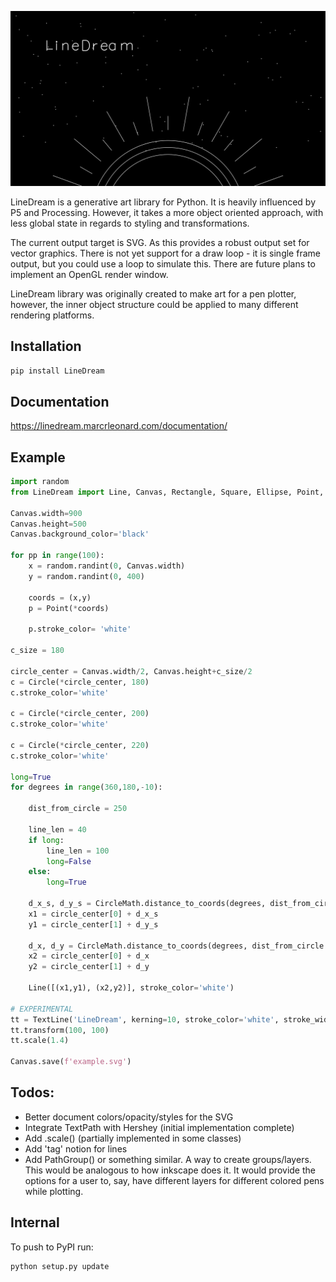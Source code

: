 ![](./example.svg)

LineDream is a generative art library for Python. It is heavily influenced by P5 and Processing. However, it takes a more object oriented approach, with less global state in regards to styling and transformations.

The current output target is SVG. As this provides a robust output set for vector graphics. There is not yet support for a draw loop - it is single frame output, but you could use a loop to simulate this. There are future plans to implement an OpenGL render window.

LineDream library was originally created to make art for a pen plotter, however, the inner object structure could be applied to many different rendering platforms.

Installation
------------
`pip install LineDream`

Documentation
-------------
https://linedream.marcrleonard.com/documentation/

Example
-------
```python
import random
from LineDream import Line, Canvas, Rectangle, Square, Ellipse, Point, Circle, CircleMath, TextLine

Canvas.width=900
Canvas.height=500
Canvas.background_color='black'

for pp in range(100):
	x = random.randint(0, Canvas.width)
	y = random.randint(0, 400)

	coords = (x,y)
	p = Point(*coords)

	p.stroke_color= 'white'

c_size = 180

circle_center = Canvas.width/2, Canvas.height+c_size/2
c = Circle(*circle_center, 180)
c.stroke_color='white'

c = Circle(*circle_center, 200)
c.stroke_color='white'

c = Circle(*circle_center, 220)
c.stroke_color='white'

long=True
for degrees in range(360,180,-10):

	dist_from_circle = 250

	line_len = 40
	if long:
		line_len = 100
		long=False
	else:
		long=True

	d_x_s, d_y_s = CircleMath.distance_to_coords(degrees, dist_from_circle)
	x1 = circle_center[0] + d_x_s
	y1 = circle_center[1] + d_y_s

	d_x, d_y = CircleMath.distance_to_coords(degrees, dist_from_circle + line_len)
	x2 = circle_center[0] + d_x
	y2 = circle_center[1] + d_y

	Line([(x1,y1), (x2,y2)], stroke_color='white')

# EXPERIMENTAL
tt = TextLine('LineDream', kerning=10, stroke_color='white', stroke_width=2)
tt.transform(100, 100)
tt.scale(1.4)

Canvas.save(f'example.svg')
```

Todos:
-----
- Better document colors/opacity/styles for the SVG
- Integrate TextPath with Hershey (initial implementation complete)
- Add .scale() (partially implemented in some classes)
- Add 'tag' notion for lines
- Add PathGroup() or something similar. A way to create groups/layers. This would be analogous to how inkscape does it. It would provide the options for a user to, say, have different layers for different colored pens while plotting.

Internal
--------
To push to PyPI run:
```
python setup.py update
```
